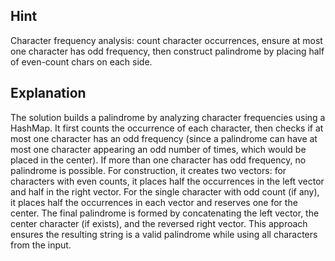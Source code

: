 ## Hint
Character frequency analysis: count character occurrences, ensure at most one character has odd frequency, then construct palindrome by placing half of even-count chars on each side.

## Explanation
The solution builds a palindrome by analyzing character frequencies using a HashMap. It first counts the occurrence of each character, then checks if at most one character has an odd frequency (since a palindrome can have at most one character appearing an odd number of times, which would be placed in the center). If more than one character has odd frequency, no palindrome is possible. For construction, it creates two vectors: for characters with even counts, it places half the occurrences in the left vector and half in the right vector. For the single character with odd count (if any), it places half the occurrences in each vector and reserves one for the center. The final palindrome is formed by concatenating the left vector, the center character (if exists), and the reversed right vector. This approach ensures the resulting string is a valid palindrome while using all characters from the input.
